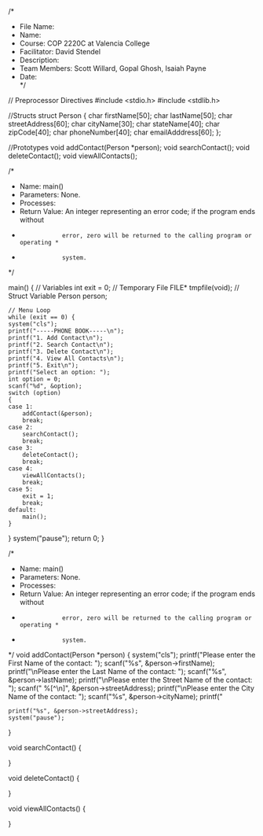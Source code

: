 /* 
 * File Name:       
 * Name:            
 * Course:         COP 2220C at Valencia College 
 * Facilitator:    David Stendel 
 * Description:     
 * Team Members:   Scott Willard, Gopal Ghosh, Isaiah Payne 
 * Date:            
 */ 
 
 // Preprocessor Directives 
#include <stdio.h> 
#include <stdlib.h> 
 
 //Structs
struct Person {
	char firstName[50];
	char lastName[50];
	char streetAddress[60];
	char cityName[30];
	char stateName[40];
	char zipCode[40];
	char phoneNumber[40];
	char emailAdddress[60];
};
 
//Prototypes 
void addContact(Person *person); 
void searchContact(); 
void deleteContact(); 
void viewAllContacts(); 




/* 
 * Name:           main() 
 * Parameters:     None. 
 * Processes:       
 * Return Value:   An integer representing an error code; if the program ends without       
 *                 error, zero will be returned to the calling program or operating *      
 *                 system. 
 */ 
 
main() { 
    // Variables
    int exit = 0;
    // Temporary File
    FILE* tmpfile(void);
    // Struct Variable
    Person person;
	
	// Menu Loop
	while (exit == 0) {
    system("cls"); 
    printf("-----PHONE BOOK-----\n"); 
    printf("1. Add Contact\n"); 
    printf("2. Search Contact\n"); 
    printf("3. Delete Contact\n"); 
    printf("4. View All Contacts\n"); 
    printf("5. Exit\n"); 
    printf("Select an option: "); 
    int option = 0; 
    scanf("%d", &option); 
    switch (option) 
    { 
    case 1: 
        addContact(&person); 
        break; 
    case 2: 
        searchContact(); 
        break; 
    case 3: 
        deleteContact(); 
        break; 
    case 4: 
        viewAllContacts(); 
        break; 
    case 5: 
        exit = 1;
        break;
    default: 
        main(); 
    } 
}
 system("pause");
 return 0; 
} 

/* 
 * Name:           main() 
 * Parameters:     None. 
 * Processes:       
 * Return Value:   An integer representing an error code; if the program ends without       
 *                 error, zero will be returned to the calling program or operating *      
 *                 system. 
 */ 
void addContact(Person *person) {
	system("cls");
	printf("Please enter the First Name of the contact: ");
	scanf("%s", &person->firstName);
	printf("\nPlease enter the Last Name of the contact: ");
	scanf("%s", &person->lastName);
	printf("\nPlease enter the Street Name of the contact: ");
	scanf(" %[^\n]", &person->streetAddress);
	printf("\nPlease enter the City Name of the contact: ");
	scanf("%s", &person->cityName);
	printf("
	
	printf("%s", &person->streetAddress);
	system("pause");

}

void searchContact() {
	
}

void deleteContact() {
	
}

void viewAllContacts() {
	
}

 
